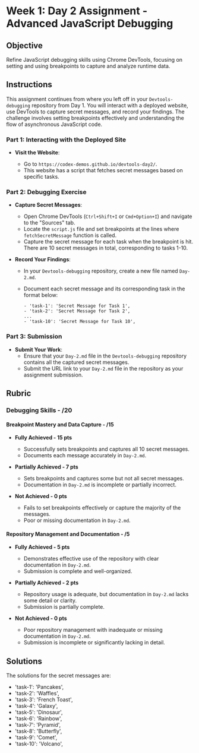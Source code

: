 # Week 1: Day 2 Assignment - Advanced JavaScript Debugging

## Objective

Refine JavaScript debugging skills using Chrome DevTools, focusing on setting and using breakpoints to capture and analyze runtime data.

## Instructions

This assignment continues from where you left off in your `Devtools-debugging` repository from Day 1. You will interact with a deployed website, use DevTools to capture secret messages, and record your findings. The challenge involves setting breakpoints effectively and understanding the flow of asynchronous JavaScript code.

### Part 1: Interacting with the Deployed Site

- **Visit the Website**:

  - Go to `https://codex-demos.github.io/devtools-day2/`.
  - This website has a script that fetches secret messages based on specific tasks.

### Part 2: Debugging Exercise

- **Capture Secret Messages**:

  - Open Chrome DevTools (`Ctrl+Shift+I` or `Cmd+Option+I`) and navigate to the "Sources" tab.
  - Locate the `script.js` file and set breakpoints at the lines where `fetchSecretMessage` function is called.
  - Capture the secret message for each task when the breakpoint is hit. There are 10 secret messages in total, corresponding to tasks 1-10.

- **Record Your Findings**:

  - In your `Devtools-debugging` repository, create a new file named `Day-2.md`.
  - Document each secret message and its corresponding task in the format below:

    ```
    - 'task-1': 'Secret Message for Task 1',
    - 'task-2': 'Secret Message for Task 2',
    ...
    - 'task-10': 'Secret Message for Task 10',
    ```

### Part 3: Submission

- **Submit Your Work**:
  - Ensure that your `Day-2.md` file in the `Devtools-debugging` repository contains all the captured secret messages.
  - Submit the URL link to your `Day-2.md` file in the repository as your assignment submission.

## Rubric

### Debugging Skills - /20

#### Breakpoint Mastery and Data Capture - /15

- **Fully Achieved - 15 pts**

  - Successfully sets breakpoints and captures all 10 secret messages.
  - Documents each message accurately in `Day-2.md`.

- **Partially Achieved - 7 pts**

  - Sets breakpoints and captures some but not all secret messages.
  - Documentation in `Day-2.md` is incomplete or partially incorrect.

- **Not Achieved - 0 pts**
  - Fails to set breakpoints effectively or capture the majority of the messages.
  - Poor or missing documentation in `Day-2.md`.

#### Repository Management and Documentation - /5

- **Fully Achieved - 5 pts**

  - Demonstrates effective use of the repository with clear documentation in `Day-2.md`.
  - Submission is complete and well-organized.

- **Partially Achieved - 2 pts**

  - Repository usage is adequate, but documentation in `Day-2.md` lacks some detail or clarity.
  - Submission is partially complete.

- **Not Achieved - 0 pts**
  - Poor repository management with inadequate or missing documentation in `Day-2.md`.
  - Submission is incomplete or significantly lacking in detail.

## Solutions

The solutions for the secret messages are:

- 'task-1': 'Pancakes',
- 'task-2': 'Waffles',
- 'task-3': 'French Toast',
- 'task-4': 'Galaxy',
- 'task-5': 'Dinosaur',
- 'task-6': 'Rainbow',
- 'task-7': 'Pyramid',
- 'task-8': 'Butterfly',
- 'task-9': 'Comet',
- 'task-10': 'Volcano',
